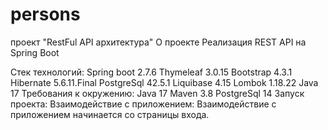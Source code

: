 # persons
проект "RestFul API архитектура"
О проекте
Реализация REST API на Spring Boot

Стек технологий:
Spring boot 2.7.6
Thymeleaf 3.0.15
Bootstrap 4.3.1
Hibernate 5.6.11.Final
PostgreSql 42.5.1
Liquibase 4.15
Lombok 1.18.22
Java 17
Требования к окружению:
Java 17
Maven 3.8
PostgreSql 14
Запуск проекта:
Взаимодействие с приложением:
Взаимодействие с приложением начинается со страницы входа.

